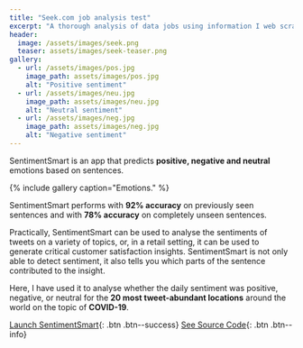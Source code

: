 ```yaml
---
title: "Seek.com job analysis test"
excerpt: "A thorough analysis of data jobs using information I web scraped from Seek.com"
header:
  image: /assets/images/seek.png
  teaser: assets/images/seek-teaser.png
gallery:
  - url: /assets/images/pos.jpg
    image_path: assets/images/pos.jpg
    alt: "Positive sentiment"
  - url: /assets/images/neu.jpg
    image_path: assets/images/neu.jpg
    alt: "Neutral sentiment"
  - url: /assets/images/neg.jpg
    image_path: assets/images/neg.jpg
    alt: "Negative sentiment"
---
```


SentimentSmart is an app that predicts **positive, negative and neutral** emotions based on sentences.

{% include gallery caption="Emotions." %}

SentimentSmart performs with **92% accuracy** on previously seen sentences and with **78% accuracy** on completely unseen sentences.

Practically, SentimentSmart can be used to analyse the sentiments of tweets on a variety of topics, or, in a retail setting, it can be used to generate critical customer satisfaction insights. SentimentSmart is not only able to detect sentiment, it also tells you which parts of the sentence contributed to the insight.

Here, I have used it to analyse whether the daily sentiment was positive, negative, or neutral for the **20 most tweet-abundant locations** around the world on the topic of **COVID-19**.

[Launch SentimentSmart](https://sentimentsmart.herokuapp.com/){: .btn .btn--success} [See Source Code](https://github.com/cyan-sunset/sentimentsmart){: .btn .btn--info}
